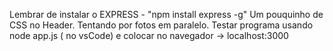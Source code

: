 Lembrar de instalar o EXPRESS - "npm install express -g"
Um pouquinho de CSS no Header.
Tentando por fotos em paralelo.
Testar programa usando node app.js ( no vsCode)
e colocar no navegador ->  localhost:3000
